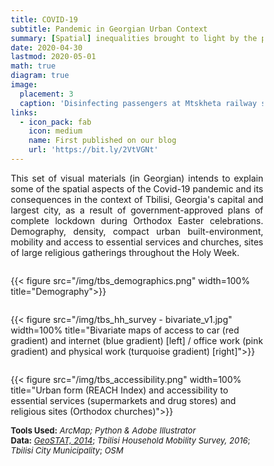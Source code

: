 ```yaml
---
title: COVID-19 
subtitle: Pandemic in Georgian Urban Context 
summary: [Spatial] inequalities brought to light by the pandemic
date: 2020-04-30
lastmod: 2020-05-01
math: true
diagram: true
image:
  placement: 3
  caption: 'Disinfecting passengers at Mtskheta railway station during the Spanish flu pandemic. **Source**: National Archives of Georgia'
links:
  - icon_pack: fab
    icon: medium
    name: First published on our blog
    url: 'https://bit.ly/2VtVGNt'
---
```


<p align="justify">
This set of visual materials (in Georgian) intends to explain some of the spatial aspects of the Covid-19 pandemic and its consequences in the context of Tbilisi, Georgia's capital and largest city, as a result of government-approved plans of complete lockdown during Orthodox Easter celebrations. 
Demography, density, compact urban built-environment, mobility and access to essential services and churches, sites of large religious gatherings throughout the Holy Week.
</p>

<!DOCTYPE html>
<html>
<head>
<meta name="viewport" content="width=device-width, initial-scale=1">
<style>
* {
  box-sizing: border-box;
}

/* Create two equal columns that floats next to each other */
.column {
  float: left;
  width: 50%;
  padding: 10px;
}

/* Clear floats after the columns */
.row:after {
  content: "";
  display: table;
  clear: both;
}

/* Responsive layout - makes the two columns stack on top of each other instead of next to each other */
@media screen and (max-width: 600px) {
  .column {
    width: 100%;
  }
}
</style>
</head>
<body>

<div class="row">
  <div class="column" style="">
    <p>{{< figure src="/img/tbs_demographics.png" width=100% title="Demography">}}</p>
  </div>
</div>
<div class="row">
  <div class="column" style="">
    <p>{{< figure src="/img/tbs_hh_survey - bivariate_v1.jpg" width=100% title="Bivariate maps of access to car (red gradient) and internet (blue gradient) [left] / office work (pink gradient) and physical work (turquoise gradient) [right]">}}</p>
  </div>
</div>
<div class="row">
    <div class="column" style="">
     <p>{{< figure src="/img/tbs_accessibility.png" width=100% title="Urban form (REACH Index) and accessibility to essential services (supermarkets and drug stores) and religious sites (Orthodox churches)">}}</p>
  </div>
</div>
</body>
</html>

<font size="2">
    <b>Tools Used:</b> <i>ArcMap; Python & Adobe Illustrator</i>  <br> <b>Data:</b> <a href="https://www.geostat.ge/ka"><i>GeoSTAT, 2014</i></a>; <i>Tbilisi Household Mobility Survey, 2016</i>; <i>Tbilisi City Municipality</i>; <i>OSM</i>
</font>